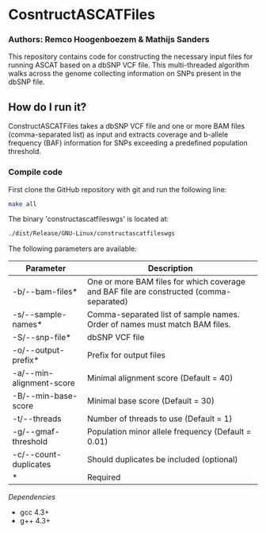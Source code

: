 # CosntructASCATFiles

### Authors: Remco Hoogenboezem & Mathijs Sanders

This repository contains code for constructing the necessary input files for running ASCAT based on a dbSNP VCF file. This multi-threaded algorithm walks across the genome collecting information on SNPs present in the dbSNP file.

## How do I run it?

ConstructASCATFiles takes a dbSNP VCF file and one or more BAM files (comma-separated list) as input and extracts coverage and b-allele frequency (BAF) information for SNPs exceeding a predefined population threshold.

### Compile code

First clone the GitHub repository with git and run the following line:

```bash
make all
```
The binary 'constructascatfileswgs' is located at:

```bash
./dist/Release/GNU-Linux/constructascatfileswgs
```

The following parameters are available:

Parameter | Description
--- | ---
-b/--bam-files* | One or more BAM files for which coverage and BAF file are constructed (comma-separated)
-s/--sample-names* | Comma-separated list of sample names. Order of names must match BAM files.
-S/--snp-file* | dbSNP VCF file
-o/--output-prefix* | Prefix for output files
-a/--min-alignment-score | Minimal alignment score (Default = 40)
-B/--min-base-score | Minimal base score (Default = 30)
-t/--threads | Number of threads to use (Default = 1)
-g/--gmaf-threshold | Population minor allele frequency (Default = 0.01)
-c/--count-duplicates | Should duplicates be included (optional)
\* | Required

*Dependencies*
- gcc 4.3+
- g++ 4.3+
